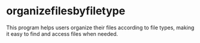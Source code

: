 # organizefilesbyfiletype
This program helps users organize their files according to file types, making it easy to find and access files when needed.
